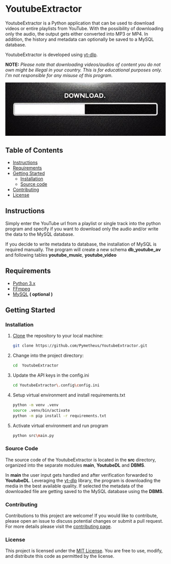 # YoutubeExtractor

YoutubeExtractor is a Python application that can be used to download videos or entire playlists from YouTube.
With the possibility of downloading only the audio, the output gets either converted into MP3 or MP4.
In addition, the history and metadata can optionally be saved to a MySQL database. 


YoutubeExtractor is developed using [yt-dlp](https://github.com/yt-dlp/yt-dlp).

**NOTE:** *Please note that downloading videos/audios of content you do not own might be illegal in your country. 
This is for educational purposes only. I'm not responsible for any misuse of this program.*

<p align="center">
  <img src="res/Downloading.png" />
</p>

## Table of Contents

- [Instructions](#Instructions)
- [Requirements](#requirements)
- [Getting Started](#getting-started)
  - [Installation](#installation)
  - [Source code](#source-code)
- [Contributing](#contributing)
- [License](#license)

## Instructions
Simply enter the YouTube url from a playlist or single track into the python program 
and specify if you want to download only the audio 
and/or write the data to the MySQL database.

If you decide to write metadata to database, the installation of MySQL is required manually. 
The program will create a new schema **db_youtube_av** and following tables **youtube_music**, **youtube_video**

## Requirements
- [Python 3.x](https://www.python.org/downloads/)
- [FFmpeg](https://www.gyan.dev/ffmpeg/builds/)
- [MySQL](https://dev.mysql.com/downloads/installer/)  **( optional )**


## Getting Started
### Installation

1. [Clone](https://docs.github.com/en/repositories/creating-and-managing-repositories/cloning-a-repository) the repository to your local machine:

    ```bash
    git clone https://github.com/Pymetheus/YoutubeExtractor.git
    ```

2. Change into the project directory:

    ```bash
    cd  YoutubeExtractor
    ```
3. Update the API keys in the config.ini

    ```bash
   cd YoutubeExtractor\.config\config.ini
   ```
4. Setup virtual environment and install requirements.txt

    ```bash
    python -m venv .venv
    source .venv/bin/activate
    python -m pip install -r requirements.txt
   ```
   
5. Activate virtual environment and run program

    ```bash
    python src\main.py
   ```
   
### Source Code
The source code of the YoutubeExtractor is located in the **src** directory, 
organized into the separate modules **main**, **YoutubeDL** and **DBMS**.

In **main** the user input gets handled and after verification forwarded to **YoutubeDL**.
Leveraging the [yt-dlp](https://github.com/yt-dlp/yt-dlp) library, 
the program is downloading the media in the best available quality.
If selected the metadata of the downloaded file are getting saved to the MySQL database using the **DBMS**.

### Contributing
Contributions to this project are welcome! If you would like to contribute, 
please open an issue to discuss potential changes or submit a pull request.
For more details please visit the [contributing page](docs/CONTRIBUTING.md).

### License

This project is licensed under the [MIT License](LICENSE.md). 
You are free to use, modify, and distribute this code as permitted by the license.